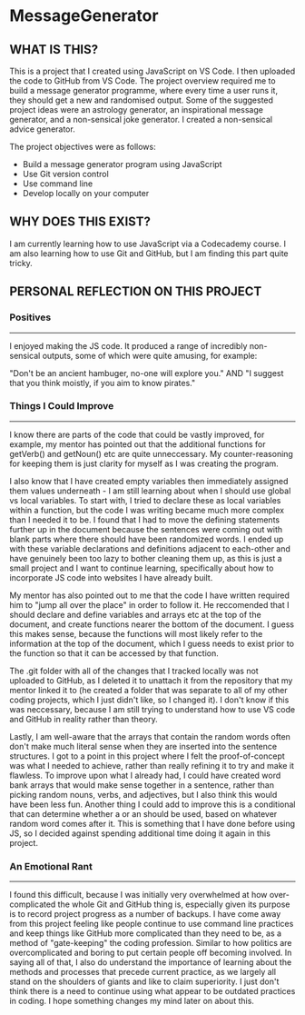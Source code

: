 # MessageGenerator

## WHAT IS THIS?
This is a project that I created using JavaScript on VS Code. I then uploaded the code to GitHub from VS Code. 
The project overview required me to build a message generator programme, where every time a user runs it, they should get a new and randomised output.
Some of the suggested project ideas were an astrology generator, an inspirational message generator, and a non-sensical joke generator.
I created a non-sensical advice generator.

The project objectives were as follows:
* Build a message generator program using JavaScript
* Use Git version control
* Use command line
* Develop locally on your computer

## WHY DOES THIS EXIST?
I am currently learning how to use JavaScript via a Codecademy course. I am also learning how to use Git and GitHub, but I am finding this part quite tricky.

## PERSONAL REFLECTION ON THIS PROJECT

### Positives
_____________
I enjoyed making the JS code. It produced a range of incredibly non-sensical outputs, some of which were quite amusing, for example:

"Don't be an ancient hambuger, no-one will explore you."
AND
"I suggest that you think moistly, if you aim to know pirates."

### Things I Could Improve
_____________
I know there are parts of the code that could be vastly improved, for example, my mentor has pointed out that the additional functions for getVerb() and getNoun() etc are quite unneccessary. 
My counter-reasoning for keeping them is just clarity for myself as I was creating the program.

I also know that I have created empty variables then immediately assigned them values underneath - I am still learning about when I should use global vs local variables.
To start with, I tried to declare these as local variables within a function, but the code I was writing became much more complex than I needed it to be. 
I found that I had to move the defining statements further up in the document because the sentences were coming out with blank parts where there should have been randomized words.
I ended up with these variable declarations and definitions adjacent to each-other and have genuinely been too lazy to bother cleaning them up, as this is just a small project and I want to continue learning, specifically about how to incorporate JS code into websites I have already built.

My mentor has also pointed out to me that the code I have written required him to "jump all over the place" in order to follow it. He reccomended that I should declare and define variables and arrays etc at the top of the document, and create functions nearer the bottom of the document. 
I guess this makes sense, because the functions will most likely refer to the information at the top of the document, which I guess needs to exist prior to the function so that it can be accessed by that function.

The .git folder with all of the changes that I tracked locally was not uploaded to GitHub, as I deleted it to unattach it from the repository that my mentor linked it to (he created a folder that was separate to all of my other coding projects, which I just didn't like, so I changed it).
I don't know if this was neccessary, because I am still trying to understand how to use VS code and GitHub in reality rather than theory. 

Lastly, I am well-aware that the arrays that contain the random words often don't make much literal sense when they are inserted into the sentence structures.
I got to a point in this project where I felt the proof-of-concept was what I needed to achieve, rather than really refining it to try and make it flawless. 
To improve upon what I already had, I could have created word bank arrays that would make sense together in a sentence, rather than picking random nouns, verbs, and adjectives, but I also think this would have been less fun.
Another thing I could add to improve this is a conditional that can determine whether a or an should be used, based on whatever random word comes after it. This is something that I have done before using JS, so I decided against spending additional time doing it again in this project.

### An Emotional Rant
__________________
I found this difficult, because I was initially very overwhelmed at how over-complicated the whole Git and GitHub thing is, especially given its purpose is to record project progress as a number of backups.
I have come away from this project feeling like people continue to use command line practices and keep things like GitHub more complicated than they need to be, as a method of "gate-keeping" the coding profession. 
Similar to how politics are overcomplicated and boring to put certain people off becoming involved.
In saying all of that, I also do understand the importance of learning about the methods and processes that precede current practice, as we largely all stand on the shoulders of giants and like to claim superiority. 
I just don't think there is a need to continue using what appear to be outdated practices in coding. I hope something changes my mind later on about this.
